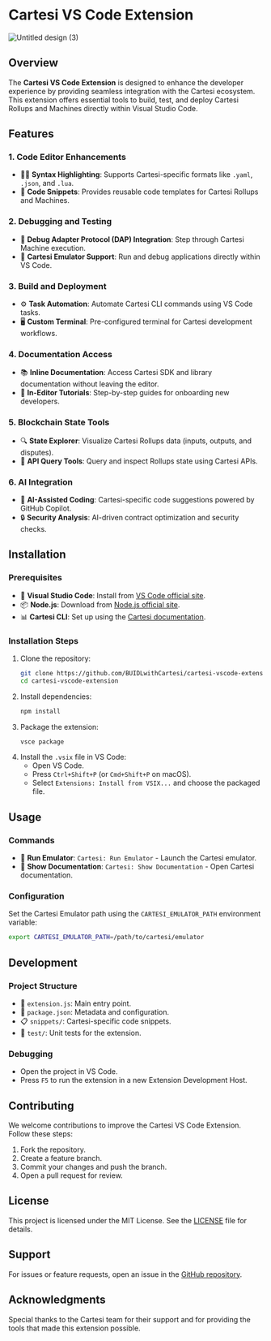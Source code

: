 # Cartesi VS Code Extension
![Untitled design (3)](https://github.com/user-attachments/assets/a03511db-6feb-4cc3-8456-368563cfc144)

## Overview
The **Cartesi VS Code Extension** is designed to enhance the developer experience by providing seamless integration with the Cartesi ecosystem. This extension offers essential tools to build, test, and deploy Cartesi Rollups and Machines directly within Visual Studio Code.

## Features

### 1. Code Editor Enhancements
- 🧑‍💻 **Syntax Highlighting**: Supports Cartesi-specific formats like `.yaml`, `.json`, and `.lua`.
- 📄 **Code Snippets**: Provides reusable code templates for Cartesi Rollups and Machines.

### 2. Debugging and Testing
- 🐞 **Debug Adapter Protocol (DAP) Integration**: Step through Cartesi Machine execution.
- 🧪 **Cartesi Emulator Support**: Run and debug applications directly within VS Code.

### 3. Build and Deployment
- ⚙️ **Task Automation**: Automate Cartesi CLI commands using VS Code tasks.
- 🖥️ **Custom Terminal**: Pre-configured terminal for Cartesi development workflows.

### 4. Documentation Access
- 📚 **Inline Documentation**: Access Cartesi SDK and library documentation without leaving the editor.
- 📖 **In-Editor Tutorials**: Step-by-step guides for onboarding new developers.

### 5. Blockchain State Tools
- 🔍 **State Explorer**: Visualize Cartesi Rollups data (inputs, outputs, and disputes).
- 🔗 **API Query Tools**: Query and inspect Rollups state using Cartesi APIs.

### 6. AI Integration
- 🤖 **AI-Assisted Coding**: Cartesi-specific code suggestions powered by GitHub Copilot.
- 🔒 **Security Analysis**: AI-driven contract optimization and security checks.

## Installation

### Prerequisites
- 🧰 **Visual Studio Code**: Install from [VS Code official site](https://code.visualstudio.com/).
- 📦 **Node.js**: Download from [Node.js official site](https://nodejs.org/).
- 📊 **Cartesi CLI**: Set up using the [Cartesi documentation](https://cartesi.io/docs).

### Installation Steps
1. Clone the repository:
   ```bash
   git clone https://github.com/BUIDLwithCartesi/cartesi-vscode-extension.git
   cd cartesi-vscode-extension
   ```
2. Install dependencies:
   ```bash
   npm install
   ```
3. Package the extension:
   ```bash
   vsce package
   ```
4. Install the `.vsix` file in VS Code:
   - Open VS Code.
   - Press `Ctrl+Shift+P` (or `Cmd+Shift+P` on macOS).
   - Select `Extensions: Install from VSIX...` and choose the packaged file.

## Usage

### Commands
- 🚀 **Run Emulator**: `Cartesi: Run Emulator` - Launch the Cartesi emulator.
- 📘 **Show Documentation**: `Cartesi: Show Documentation` - Open Cartesi documentation.

### Configuration
Set the Cartesi Emulator path using the `CARTESI_EMULATOR_PATH` environment variable:
```bash
export CARTESI_EMULATOR_PATH=/path/to/cartesi/emulator
```

## Development

### Project Structure
- 📂 `extension.js`: Main entry point.
- 📜 `package.json`: Metadata and configuration.
- 📋 `snippets/`: Cartesi-specific code snippets.
- 🧪 `test/`: Unit tests for the extension.

### Debugging
- Open the project in VS Code.
- Press `F5` to run the extension in a new Extension Development Host.

## Contributing
We welcome contributions to improve the Cartesi VS Code Extension. Follow these steps:
1. Fork the repository.
2. Create a feature branch.
3. Commit your changes and push the branch.
4. Open a pull request for review.

## License
This project is licensed under the MIT License. See the [LICENSE](LICENSE) file for details.

## Support
For issues or feature requests, open an issue in the [GitHub repository](https://github.com/BUIDLwithCartesi/cartesi-vscode-extension/issues).

## Acknowledgments
Special thanks to the Cartesi team for their support and for providing the tools that made this extension possible.
